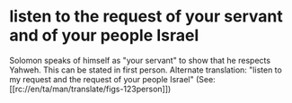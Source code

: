 # listen to the request of your servant and of your people Israel

Solomon speaks of himself as "your servant" to show that he respects Yahweh. This can be stated in first person. Alternate translation: "listen to my request and the request of your people Israel" (See: [[rc://en/ta/man/translate/figs-123person]])

